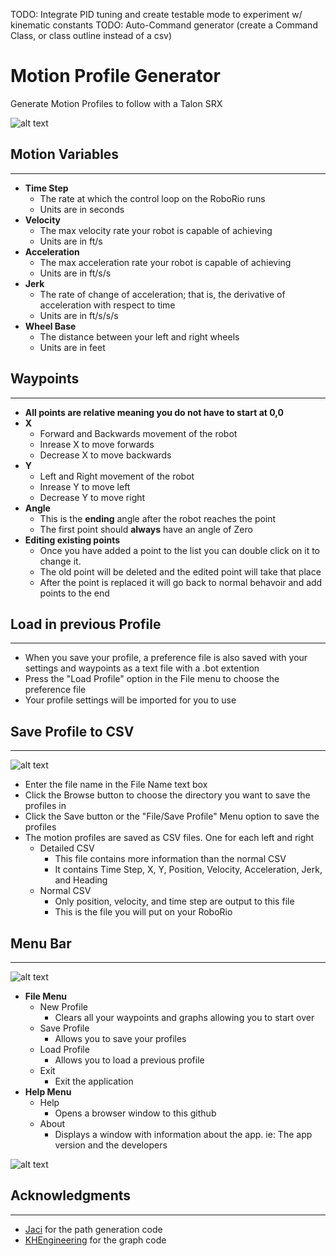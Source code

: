 TODO: Integrate PID tuning and create testable mode to experiment w/ kinematic constants
TODO: Auto-Command generator (create a Command Class, or class outline instead of a csv)

# Motion Profile Generator
Generate Motion Profiles to follow with a Talon SRX
 
![alt text][logo]

[logo]: https://github.com/unbun/Motion_Profile_Generator2018/blob/master/images/MotionWindow.PNG

## Motion Variables
---
- **Time Step**
	- The rate at which the control loop on the RoboRio runs
	- Units are in seconds
- **Velocity**
	- The max velocity rate your robot is capable of achieving
	- Units are in ft/s
- **Acceleration**
	- The max acceleration rate your robot is capable of achieving
	- Units are in ft/s/s
- **Jerk**
	- The rate of change of acceleration; that is, the derivative of acceleration with respect to time
	- Units are in ft/s/s/s
- **Wheel Base**
	- The distance between your left and right wheels
	- Units are in feet
	
## Waypoints
---
- **All points are relative meaning you do not have to start at 0,0**
- **X**
	- Forward and Backwards movement of the robot
	- Inrease X to move forwards
	- Decrease X to move backwards
- **Y**
	- Left and Right movement of the robot
	- Inrease Y to move left
	- Decrease Y to move right
- **Angle**
	- This is the **ending** angle after the robot reaches the point
	- The first point should **always** have an angle of Zero
- **Editing existing points**
	- Once you have added a point to the list you can double click on it to change it. 
	- The old point will be deleted and the edited point will take that place
	- After the point is replaced it will go back to normal behavoir and add points to the end

## Load in previous Profile
---
- When you save your profile, a preference file is also saved with your settings and waypoints as a text file with a .bot extention
- Press the "Load Profile" option in the File menu to choose the preference file 
- Your profile settings will be imported for you to use
	
## Save Profile to CSV
---
 
![alt text][logo1]

[logo1]: https://github.com/unbun/Motion_Profile_Generator/blob/master/images/ChooseDirectory.PNG

- Enter the file name in the File Name text box
- Click the Browse button to choose the directory you want to save the profiles in
- Click the Save button or the "File/Save Profile" Menu option to save the profiles
- The motion profiles are saved as CSV files. One for each left and right
	- Detailed CSV
		- This file contains more information than the normal CSV
		- It contains Time Step, X, Y, Position, Velocity, Acceleration, Jerk, and Heading
	- Normal CSV
		- Only position, velocity, and time step are output to this file
		- This is the file you will put on your RoboRio

## Menu Bar
---

![alt text][logo2]

[logo2]: https://github.com/unbun/Motion_Profile_Generator/blob/master/images/MenuBar.PNG

- **File Menu**
	- New Profile
		- Clears all your waypoints and graphs allowing you to start over
	- Save Profile
		- Allows you to save your profiles
	- Load Profile
		- Allows you to load a previous profile
	- Exit
		- Exit the application
- **Help Menu**
	- Help
		- Opens a browser window to this github
	- About
		- Displays a window with information about the app. ie: The app version and the developers
		
![alt text][logo3]

[logo3]: https://github.com/unbun/Motion_Profile_Generator/blob/master/images/About.PNG

## Acknowledgments
---

- [Jaci](https://github.com/JacisNonsense/Pathfinder) for the path generation code
- [KHEngineering](https://github.com/KHEngineering/SmoothPathPlanner) for the graph code
